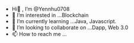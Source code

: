 - Hi👋 , I’m @Yennhu0708
- 👀 I’m interested in ...Blockchain 
- 🌱 I’m currently learning ...Java, Javascript.
- 💞️ I’m looking to collaborate on ...Dapp, Web 3.0
- 📫 How to reach me ...

<!---
Yennhu0708/Yennhu0708 is a ✨ special ✨ repository because its `README.md` (this file) appears on your GitHub profile.
You can click the Preview link to take a look at your changes.
--->
